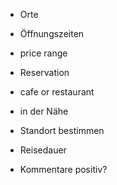 ﻿* Orte
* Öffnungszeiten
* price range
* Reservation
* cafe or restaurant
* in der Nähe
* Standort bestimmen
* Reisedauer

* Kommentare positiv?

